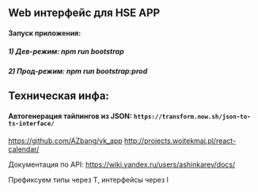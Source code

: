 ## Web интерфейс для HSE APP
#### Запуск приложения:
##### 1) Дев-режим: npm run bootstrap 
##### 2) Прод-режим: npm run bootstrap:prod

## Техническая инфа:
#### Автогенерация тайпингов из JSON: `https://transform.now.sh/json-to-ts-interface/`

https://github.com/AZbang/vk_app
http://projects.wojtekmaj.pl/react-calendar/

Документация по API: https://wiki.yandex.ru/users/ashinkarev/docs/

Префиксуем типы через T, интерфейсы через I
